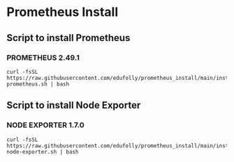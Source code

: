 # Prometheus Install

## Script to install Prometheus

### PROMETHEUS 2.49.1

```shell
curl -fsSL https://raw.githubusercontent.com/edufolly/prometheus_install/main/install-prometheus.sh | bash
```

## Script to install Node Exporter

### NODE EXPORTER 1.7.0

```shell
curl -fsSL https://raw.githubusercontent.com/edufolly/prometheus_install/main/install-node-exporter.sh | bash
```
